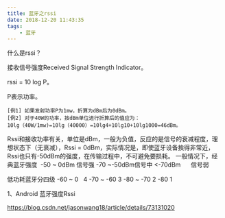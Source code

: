 ```yaml
---
title: 蓝牙之rssi
date: 2018-12-20 11:43:35
tags:
	- 蓝牙
---
```




什么是rssi？

接收信号强度Received Signal Strength Indicator。

rssi = 10 log P。

P表示功率。

```
[例1] 如果发射功率P为1mw，折算为dBm后为0dBm。
[例2] 对于40W的功率，按dBm单位进行折算后的值应为：
10lg（40W/1mw)=10lg（40000）=10lg4+10lg10+10lg1000=46dBm。
```

Rssi和接收功率有关，单位是dBm，一般为负值，反应的是信号的衰减程度，理想状态下（无衰减），Rssi = 0dBm，实际情况是，即使蓝牙设备挨得非常近，Rssi也只有-50dBm的强度，在传输过程中，不可避免要损耗。
一般情况下，经典蓝牙强度 
-50 ~ 0dBm 信号强
-70 ~-50dBm信号中
<-70dBm      信号弱

低功耗蓝牙分四级
-60 ~ 0   4
-70 ~ -60 3
-80 ~ -70 2
-80 1



1、Android 蓝牙强度Rssi

https://blog.csdn.net/jasonwang18/article/details/73131020